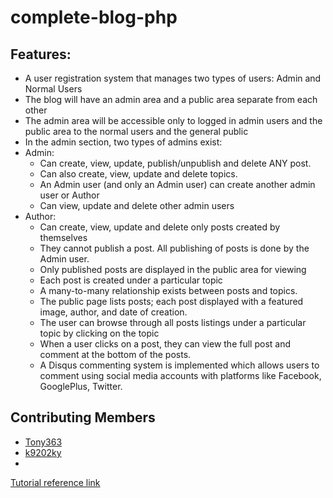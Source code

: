 # complete-blog-php

## Features:

* A user registration system that manages two types of users: Admin and Normal Users
* The blog will have an admin area and a public area separate from each other
* The admin area will be accessible only to logged in admin users and the public area to the normal users and the general public
* In the admin section, two types of admins exist: 
* Admin:
  * Can create, view, update, publish/unpublish and delete ANY post.
  * Can also create, view, update and delete topics.
  * An Admin user (and only an Admin user) can create another admin user or Author
  * Can view, update and delete other admin users
* Author:
  * Can create, view, update and delete only posts created by themselves
  * They cannot publish a post. All publishing of posts is done by the Admin user.
  * Only published posts are displayed in the public area for viewing
  * Each post is created under a particular topic
  * A many-to-many relationship exists between posts and topics.
  * The public page lists posts; each post displayed with a featured image, author, and date of creation.
  * The user can browse through all posts listings under a particular topic by clicking on the topic
  * When a user clicks on a post, they can view the full post and comment at the bottom of the posts.
  * A Disqus commenting system is implemented which allows users to comment using social media accounts with platforms like Facebook, GooglePlus, Twitter.

## Contributing Members
* [Tony363](https://github.com/Tony363)
* [k9202ky](https://github.com/k9202ky)
* 
 [Tutorial reference link](https://codewithawa.com/posts/how-to-create-a-blog-in-php-and-mysql-database)

